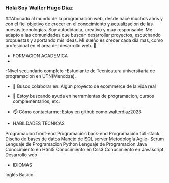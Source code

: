 ### Hola Soy Walter Hugo Diaz
##Abocado al mundo de la programacion web, desde hace muchos años y
con el fiel objetivo de crecer
en el conocimiento y
actualizacion de las nuevas tecnologias.
Soy autodidacta, creativo y muy responsable.
Me adapto a las comunidades que buscan desarrollar proyectos,
escuchando propuestas y aportando mis ideas.
Mi sueño es crecer cada dia mas, como profesional en el area del desarrollo web.
👋
- FORMACION ACADEMICA
- 
-Nivel secundario completo
-Estudiante de Tecnicatura universitaria de programacion en UTN(Mendoza).
- 👯 Busco colaborar en: Algun proyecto de ecommerce de la vida real
- 🤔 Estoy buscando ayuda en herramientas de programacion, cursos complementarios, etc.
- 📫 Cómo contactarme: Estoy en github como walterdiaz2023

- HABILDADES TECNICAS

Programación front-end 
Programación back-end 
Programación full-stack 
Diseño de bases de datos
Manejo de SQL server
Metodología Agile- Scrum
Lenguaje de Programacion Python
Lenguaje de Programacion Java
Conocimiento en Html5
Conocimiento en Css3
Conocimiento en Javascript
Desarrollo web

- IDIOMAS

Inglés Basico


  

